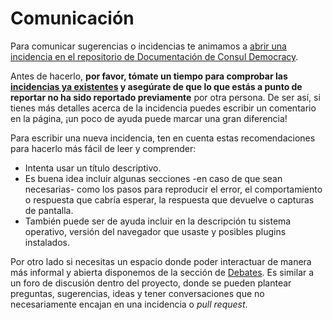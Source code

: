 # Comunicación

Para comunicar sugerencias o incidencias te animamos a [abrir una incidencia en el repositorio de Documentación de Consul Democracy](https://github.com/consuldemocracy/consuldemocracy/issues/new).

Antes de hacerlo, **por favor, tómate un tiempo para comprobar las [incidencias ya existentes](https://github.com/consuldemocracy/consuldemocracy/issues) y asegúrate de que lo que estás a punto de reportar no ha sido reportado previamente** por otra persona. De ser así, si tienes más detalles acerca de la incidencia puedes escribir un comentario en la página, ¡un poco de ayuda puede marcar una gran diferencia!

Para escribir una nueva incidencia, ten en cuenta estas recomendaciones para hacerlo más fácil de leer y comprender:

- Intenta usar un título descriptivo.
- Es buena idea incluir algunas secciones -en caso de que sean necesarias- como los pasos para reproducir el error, el comportamiento o respuesta que cabría esperar, la respuesta que devuelve o capturas de pantalla.
- También puede ser de ayuda incluir en la descripción tu sistema operativo, versión del navegador que usaste y posibles plugins instalados.

Por otro lado si necesitas un espacio donde poder interactuar de manera más informal y abierta disponemos de la sección de [Debates](https://github.com/consuldemocracy/consuldemocracy/discussions). Es similar a un foro de discusión dentro del proyecto, donde se pueden plantear preguntas, sugerencias, ideas y tener conversaciones que no necesariamente encajan en una incidencia o _pull request_.
